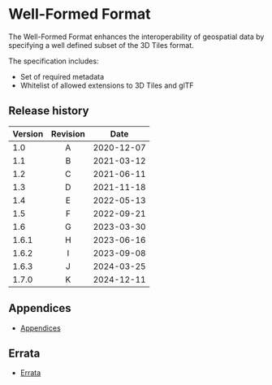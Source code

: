 # Well-Formed Format

The Well-Formed Format enhances the interoperability of geospatial data by specifying a well defined subset of the 3D Tiles format.

The specification includes:
* Set of required metadata
* Whitelist of allowed extensions to 3D Tiles and glTF

## Release history

| Version | Revision | Date       |
| ------- | :------: | ---------- |
| 1.0     | A        | 2020-12-07 |
| 1.1     | B        | 2021-03-12 |
| 1.2     | C        | 2021-06-11 |
| 1.3     | D        | 2021-11-18 |
| 1.4     | E        | 2022-05-13 |
| 1.5     | F        | 2022-09-21 |
| 1.6     | G        | 2023-03-30 |
| 1.6.1   | H        | 2023-06-16 |
| 1.6.2   | I        | 2023-09-08 |
| 1.6.3   | J        | 2024-03-25 |
| 1.7.0   | K        | 2024-12-11 |

## Appendices

* [Appendices](Appendices.md)

## Errata

* [Errata](Errata.md)